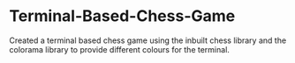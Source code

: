 # Terminal-Based-Chess-Game
Created a terminal based chess game using the inbuilt chess library and the colorama library to provide different colours for the terminal.
